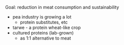 Goal: reduction in meat consumption and sustainability

- pea industry is growing a lot
	- protein substitutes, etc
- tarwe - a protein wheat-like crop
- cultured proteins (lab-grown)
	- as 1:1 alternative to meat